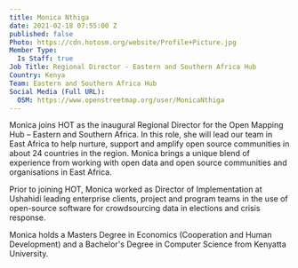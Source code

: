 ```yaml
---
title: Monica Nthiga
date: 2021-02-18 07:55:00 Z
published: false
Photo: https://cdn.hotosm.org/website/Profile+Picture.jpg
Member Type:
  Is Staff: true
Job Title: Regional Director - Eastern and Southern Africa Hub
Country: Kenya
Team: Eastern and Southern Africa Hub
Social Media (Full URL):
  OSM: https://www.openstreetmap.org/user/MonicaNthiga
---
```


Monica joins HOT as the inaugural Regional Director for the  Open Mapping Hub – Eastern and Southern Africa. In this role, she will lead our team in East Africa to help nurture, support and amplify open source communities in about 24 countries in the region. Monica brings a unique blend of experience from working with open data and open source communities and organisations in East Africa.

Prior to joining HOT, Monica worked as Director of Implementation at Ushahidi leading enterprise clients, project and program teams in the use of open-source software for crowdsourcing data in elections and crisis response.

Monica holds a Masters Degree in Economics (Cooperation and Human Development) and a Bachelor's Degree in Computer Science from Kenyatta University.